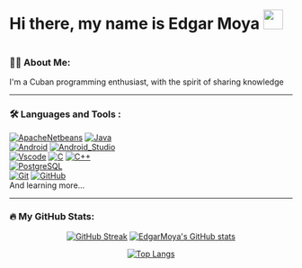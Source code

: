 <h1>Hi there, my name is Edgar Moya <img src="https://media.giphy.com/media/w1OBpBd7kJqHrJnJ13/giphy.gif" width="35"/></h1>

<img src="https://komarev.com/ghpvc/?username=EdgarMoya&color=2685BF&style=flat-square" alt=""/>

### :man_technologist: About Me:
I'm a Cuban programming enthusiast, with the spirit of sharing knowledge

---

### :hammer_and_wrench: Languages and Tools :
[![ApacheNetbeans](https://img.shields.io/badge/Apache_Netbeans-FF9900?style=for-the-badge&logo=ApacheNetBeansIDE&logoColor=white&labelColor=101010)]()
[![Java](https://img.shields.io/badge/Java-007396?style=for-the-badge&logo=java&logoColor=white&labelColor=101010)]()
</br>
[![Android](https://img.shields.io/badge/Android-3DDC84?style=for-the-badge&logo=android&logoColor=white&labelColor=101010)]()
[![Android_Studio](https://img.shields.io/badge/Android_Studio-3DDC84?style=for-the-badge&logo=android-studio&logoColor=white&labelColor=101010)]()
</br>
[![Vscode](https://img.shields.io/badge/vscode-5C2D91?style=for-the-badge&logo=VisualStudioCode&logoColor=white&labelColor=101010)]()
[![C](https://img.shields.io/badge/C-A8B9CC?style=for-the-badge&logo=C&logoColor=white&labelColor=101010)]()
[![C++](https://img.shields.io/badge/C++-00599C?style=for-the-badge&logo=cplusplus&logoColor=white&labelColor=101010)]()
</br>
[![PostgreSQL](https://img.shields.io/badge/PostgreSQL-4169E1?style=for-the-badge&logo=PostgreSQL&logoColor=white&labelColor=101010)]()
</br>
[![Git](https://img.shields.io/badge/Git-F05032?style=for-the-badge&logo=Git&logoColor=white&labelColor=101010)]()
[![GitHub](https://img.shields.io/badge/GitHub-181717?style=for-the-badge&logo=GitHub&logoColor=white&labelColor=101010)]()
</br>
And learning more...

---

### :fire: My GitHub Stats:

<div id="stats" align="center">
  
[![GitHub Streak](http://github-readme-streak-stats.herokuapp.com?user=EdgarMoya&theme=dracula&hide_border=true)](https://git.io/streak-stats)
[![EdgarMoya's GitHub stats](https://github-readme-stats.vercel.app/api?username=EdgarMoya&theme=dracula&hide_border=true)](https://github.com/EdgarMoya/github-readme-stats)

[![Top Langs](https://github-readme-stats.vercel.app/api/top-langs/?username=EdgarMoya&theme=dracula&hide_border=true&layout=compact)](https://github.com/EdgarMoya/github-readme-stats)
